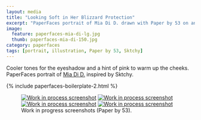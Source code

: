 ```yaml
---
layout: media
title: "Looking Soft in Her Blizzard Protection"
excerpt: "PaperFaces portrait of Mia Di D. drawn with Paper by 53 on an iPad."
image: 
  feature: paperfaces-mia-di-lg.jpg
  thumb: paperfaces-mia-di-150.jpg
category: paperfaces
tags: [portrait, illustration, Paper by 53, Sktchy]
---
```


Cooler tones for the eyeshadow and a hint of pink to warm up the cheeks. PaperFaces portrait of [Mia Di D.](http://sktchy.com/BBBOaH) inspired by Sktchy.

{% include paperfaces-boilerplate-2.html %}

<figure class="third">
	<a href="{{ site.url }}/images/paperfaces-mia-di-process-1-lg.jpg"><img src="{{ site.url }}/images/paperfaces-mia-di-process-1-600.jpg" alt="Work in process screenshot"></a>
	<a href="{{ site.url }}/images/paperfaces-mia-di-process-2-lg.jpg"><img src="{{ site.url }}/images/paperfaces-mia-di-process-2-600.jpg" alt="Work in process screenshot"></a>
	<a href="{{ site.url }}/images/paperfaces-mia-di-process-3-lg.jpg"><img src="{{ site.url }}/images/paperfaces-mia-di-process-3-600.jpg" alt="Work in process screenshot"></a>
	<a href="{{ site.url }}/images/paperfaces-mia-di-process-4-lg.jpg"><img src="{{ site.url }}/images/paperfaces-mia-di-process-4-600.jpg" alt="Work in process screenshot"></a>
	<figcaption>Work in progress screenshots (Paper by 53).</figcaption>
</figure>